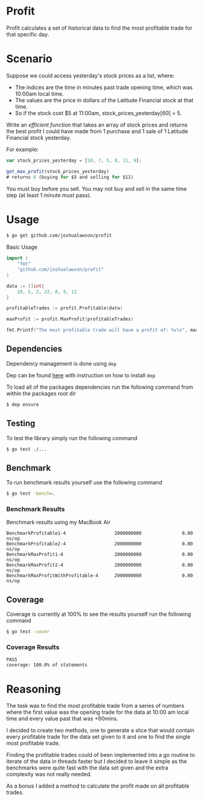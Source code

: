 # Profit

Profit calculates a set of historical data to find the most profitable trade for that specific day.

# Scenario

Suppose we could access yesterday's stock prices as a list, where:

* The indices are the time in minutes past trade opening time, which was 10:00am local time.
* The values are the price in dollars of the Latitude Financial stock at that time.
* So if the stock cost $5 at 11:00am, stock_prices_yesterday[60] = 5.

Write an *efficient function* that takes an array of stock prices and returns the best profit I could have made from 1 purchase and 1 sale of 1 Latitude Financial stock yesterday.

For example:
```js
var stock_prices_yesterday = [10, 7, 5, 8, 11, 9];

get_max_profit(stock_prices_yesterday)
# returns 6 (buying for $5 and selling for $11)
```

You must buy before you sell.
You may not buy and sell in the same time step (at least 1 minute must pass).

# Usage

```sh
$ go get github.com/joshualawson/profit
```


Basic Usage
```go
import (
    "fmt"
    "github.com/joshualawson/profit"
)

data := []int{
    10, 5, 2, 22, 8, 9, 12
}

profitableTrades := profit.Profitable(data)

maxProfit := profit.MaxProfit(profitableTrades)

fmt.Printf("The most profitable trade will have a profit of: %v\n", maxProfit)
```

## Dependencies

Dependency management is done using `dep` 

Dep can be found [here](https://github.com/golang/dep) with instruction on how to install `dep`

To load all of the packages dependencies run the following command from within the packages root dir

```sh
$ dep ensure
```

## Testing

To test the library simply run the following command

```sh
$ go test ./...
```

## Benchmark

To run benchmark results yourself use the following command

```sh
$ go test -bench=.
```

### Benchmark Results

Benchmark results using my MacBook Air

```
BenchmarkProfitable1-4                  2000000000               0.00 ns/op
BenchmarkProfitable2-4                  2000000000               0.00 ns/op
BenchmarkMaxProfit1-4                   2000000000               0.00 ns/op
BenchmarkMaxProfit2-4                   2000000000               0.00 ns/op
BenchmarkMaxProfitWithProfitable-4      2000000000               0.00 ns/op
```

## Coverage

Coverage is currently at 100% to see the results yourself run the following command

```sh
$ go test -cover
```

### Coverage Results

```
PASS
coverage: 100.0% of statements
```

# Reasoning

The task was to find the most profitable trade from a series of numbers where the first value was the opening trade for the data at 10:00 am local time and every value past that was +60mins.

I decided to create two methods, one to generate a slice that would contain every profitable trade for the data set given to it and one to find the single most profitable trade.

Finding the profitable trades could of been implemented into a go routine to iterate of the data in threads faster but I decided to leave it simple as the benchmarks were quite fast with the data set given and the extra complexity was not really needed. 

As a bonus I added a method to calculate the profit made on all profitable trades.